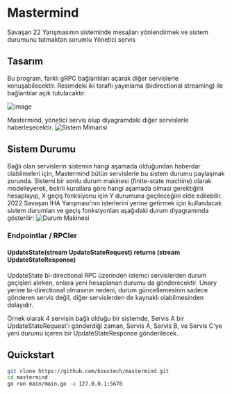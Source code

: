 # Mastermind
Savaşan 22 Yarışmasının sisteminde mesajları yönlendirmek ve sistem durumunu tutmaktan sorumlu Yönetici servis

## Tasarım
Bu program, farklı gRPC bağlantıları açarak diğer servislerle konuşabilecektir. Resimdeki iki taraflı yayınlama (bidirectional streaming) ile bağlantılar açık tutulacaktır.

![image](https://user-images.githubusercontent.com/53450844/177382414-6e5f8ecc-e955-4d49-9c04-8818763de7a3.png)

Mastermind, yönetici servis olup diyagramdaki diğer servislerle haberleşecektir.
![Sistem Mimarisi](https://user-images.githubusercontent.com/53450844/181495511-c5dd93b5-4f80-4de2-9b1e-53146efb052d.png)


## Sistem Durumu
Bağlı olan servislerin sistemin hangi aşamada olduğundan haberdar olabilmeleri için, Mastermind bütün servislerle bu sistem durumu paylaşmak zorunda. Sistemi bir sonlu durum makinesi (finite-state machine) olarak modelleyerek, belirli kurallara göre hangi aşamada olması gerektiğini hesaplayıp, X geçiş fonksiyonu için Y durumuna geçileceğini elde edilebilir. 2022 Savaşan İHA Yarışması'nın isterlerini yerine getirmek için kullanılacak sistem durumları ve geçiş fonksiyonları aşağıdaki durum diyagramında gösterilir:
![Durum Makinesi](https://user-images.githubusercontent.com/53450844/181495372-cb0da3ee-6a44-41cb-b599-208a7b66471c.png)



### Endpointlar / RPCler

#### UpdateState(stream UpdateStateRequest) returns (stream UpdateStateResponse)
UpdateState bi-directional RPC üzerinden istemci servislerden durum geçişleri alırken, onlara yeni hesaplanan durumu da gönderecektir. Unary yerine bi-directional olmasının nedeni, durum güncellemesinin sadece gönderen servis değil, diğer servislerden de kaynaklı olabilmesinden dolayıdır. 

Örnek olarak 4 servisin bağlı olduğu bir sistemde, Servis A bir UpdateStateRequest'ı gönderdiği zaman, Servis A, Servis B, ve Servis C'ye yeni durumu içeren bir UpdateStateResponse gönderilecek.


## Quickstart

```sh
git clone https://github.com/koustech/mastermind.git
cd mastermind
go run main/main.go -a 127.0.0.1:5678
```


